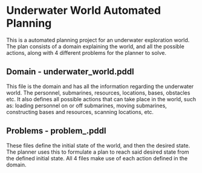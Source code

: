 # Underwater World Automated Planning
This is a automated planning project for an underwater exploration world. The plan consists of a domain explaining the world, and all the possible actions, along with 4 different problems for the planner to solve.

## Domain - underwater_world.pddl
This file is the domain and has all the information regarding the underwater world. The personnel, submarines, resources, locations, bases, obstacles etc. 
It also defines all possible actions that can take place in the world, such as: loading personnel on or off submarines, moving submarines, constructing bases and resources, scanning locations, etc.

## Problems - problem_.pddl
These files define the initial state of the world, and then the desired state. The planner uses this to formulate a plan to reach said desired state from the defined initial state.
All 4 files make use of each action defined in the domain.

